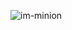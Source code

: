 <!-- <p align="left"><img src="https://komarev.com/ghpvc/?username=im-minion&label=Profile%20views&color=0e75b6&style=flat"
                     alt="im-minion"/></p> -->

<!--
<p align="left"><a href="https://twitter.com/https://twitter.com/vaibhavminion" target="blank"><img
        src="https://img.shields.io/twitter/follow/theapache64?logo=twitter&style=for-the-badge" alt="theapache64"/></a>
</p>
<h3 align="left">Languages and Tools:</h3>
<p align="left">
    <a href="https://kotlinlang.org" target="_blank"> <img
            src="https://www.vectorlogo.zone/logos/kotlinlang/kotlinlang-icon.svg" alt="kotlin" width="40" height="40"/>
    </a>
    <a href="https://developer.android.com" target="_blank"> <img
            src="https://raw.githubusercontent.com/devicons/devicon/master/icons/android/android-original-wordmark.svg"
            alt="android" width="40" height="40"/> </a>
    <a href="https://www.java.com" target="_blank"> <img
            src="https://raw.githubusercontent.com/devicons/devicon/master/icons/java/java-original.svg" alt="java"
            width="40" height="40"/> </a>
</p>
-->
<p><img align="center" src="https://github-readme-streak-stats.herokuapp.com/?user=im-minion&" alt="im-minion"/></p>
